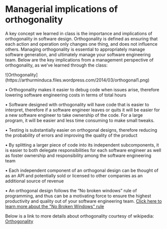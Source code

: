 <h1>Managerial implications of orthogonality </h1>
<p>A key concept we learned in class is the importance and implications of orthogonality in software design. Orthogonality is defined as ensuring that each action and operation only changes one thing, and does not influence others. 
Managing orthogonality is essential to appropriately manage software generation, and ultimately manage your software engineering team. Below are the key implications from a management perspective of orthogonality, as we’ve learned through the class:</p>
![Orthogonality](https://arthurminduca.files.wordpress.com/2014/03/orthogonal1.png)
<p> •	Orthogonality makes it easier to debug code when issues arise, therefore lowering software engineering costs in terms of total hours </p>
<p> •	Software designed with orthogonality will have code that is easier to interpret, therefore if a software engineer leaves or quits it will be easier for a new software engineer to take ownership of the code. For a large program, it will be easier and less time consuming to make small tweaks.  </p>
<p> •	Testing is substantially easier on orthogonal designs, therefore reducing the probability of errors and improving the quality of the product </p>
<p> •	By splitting a larger piece of code into its independent subcomponents, it is easier to both delegate responsibilities for each software engineer as well as foster ownership and responsibility among the software engineering team </p>
<p> •	Each independent component of an orthogonal design can be thought of as an API and potentially sold or licensed to other companies as an additional source of revenue </p>
<p> •	An orthogonal design follows the “No broken windows” rule of programming, and thus can be a motivating force to ensure the highest productivity and quality out of your software engineering team. <a href="https://en.wikipedia.org/wiki/Orthogonality_(programming)">Click here to learn more about the "No Broken Windows" rule</a>     </p>

<p> Below is a link to more details about orthogonality courtesy of wikipedia:
<a href="https://en.wikipedia.org/wiki/Orthogonality_(programming)">Orthogonality</a>   
</p>













